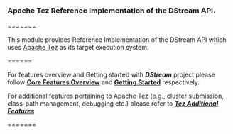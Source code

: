 ### Apache Tez Reference Implementation of the DStream API.

=======

This module provides Reference Implementation of the DStream API which uses [Apache Tez](https://tez.apache.org/) as its target execution system.

======

For features overview and Getting started with _**DStream**_ project please follow [**Core Features Overview**](https://github.com/hortonworks/dstream/wiki/Core-Features-Overview) and [**Getting Started**](https://github.com/hortonworks/dstream/wiki) respectively.

For additional features pertaining to Apache Tez (e.g., cluster submission, class-path management, debugging etc.) please refer to [_**Tez Additional Features**_](https://github.com/hortonworks/dstream/wiki/Tez-Additional-Features)

=======
